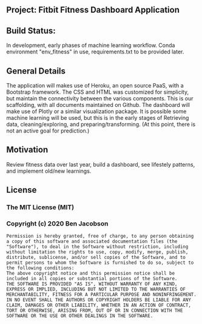 ## Project: Fitbit Fitness Dashboard Application

## Build Status: 
   In development, early phases of machine learning workflow. Conda environment "env_fitness" in use, requirements.txt to be provided later. 

## General Details

The application will makes use of Heroku, an open source PaaS, with a Bootstrap framework. The CSS and HTML was customized for simplicity, but maintain the connectivity between the various components. This is our scaffolding, with all documents maintained on Github.
The dashboard will make use of Plotly or a similar visualization package. 
It is possible some machine learning will be used, but this is in the early stages of Retrieving data, cleaning/exploring, and preparing/transforming. (At this point, there is not an active goal for prediction.) 

## Motivation
   Review fitness data over last year, build a dashboard, see lifestely patterns, and implement old/new learnings.

## License
### The MIT License (MIT)
### Copyright (c) 2020 Ben Jacobson
```
Permission is hereby granted, free of charge, to any person obtaining a copy of this software and associated documentation files (the "Software"), to deal in the Software without restriction, including without limitation the rights to use, copy, modify, merge, publish, distribute, sublicense, and/or sell copies of the Software, and to permit persons to whom the Software is furnished to do so, subject to the following conditions:
The above copyright notice and this permission notice shall be included in all copies or substantial portions of the Software.
THE SOFTWARE IS PROVIDED "AS IS", WITHOUT WARRANTY OF ANY KIND, EXPRESS OR IMPLIED, INCLUDING BUT NOT LIMITED TO THE WARRANTIES OF MERCHANTABILITY, FITNESS FOR A PARTICULAR PURPOSE AND NONINFRINGEMENT. IN NO EVENT SHALL THE AUTHORS OR COPYRIGHT HOLDERS BE LIABLE FOR ANY CLAIM, DAMAGES OR OTHER LIABILITY, WHETHER IN AN ACTION OF CONTRACT, TORT OR OTHERWISE, ARISING FROM, OUT OF OR IN CONNECTION WITH THE SOFTWARE OR THE USE OR OTHER DEALINGS IN THE SOFTWARE.
```